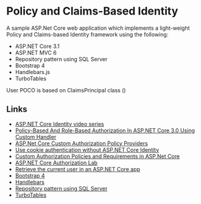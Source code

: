 Policy and Claims-Based Identity
===

A sample ASP.Net Core web application which implements a light-weight Policy and Claims-based Identity framework using the following:
* ASP.NET Core 3.1
* ASP.NET MVC 6
* Repository pattern using SQL Server  
* Bootstrap 4
* Handlebars.js 
* TurboTables

User POCO is based on ClaimsPrincipal class ()

Links
---
  * [ASP.NET Core Identity video series](https://www.youtube.com/watch?v=Fhfvbl_KbWo)
  * [Policy-Based And Role-Based Authorization In ASP.NET Core 3.0 Using Custom Handler](https://www.c-sharpcorner.com/article/policy-based-role-based-authorization-in-asp-net-core/)
  * [ASP.Net Core Custom Authorization Policy Providers](https://docs.microsoft.com/en-us/aspnet/core/security/authorization/iauthorizationpolicyprovider)
  * [Use cookie authentication without ASP.NET Core Identity](https://docs.microsoft.com/en-us/aspnet/core/security/authentication/cookie?view)
  * [Custom Authorization Policies and Requirements in ASP.Net Core](https://andrewlock.net/custom-authorisation-policies-and-requirements-in-asp-net-core/)
  * [ASP.NET Core Authorization Lab](https://github.com/blowdart/AspNetAuthorizationWorkshop)
  * [Retrieve the current user in an ASP.NET Core app](https://docs.microsoft.com/en-us/aspnet/core/migration/claimsprincipal-current)
  * [Bootstrap 4](https://getbootstrap.com/)
  * [Handlebars](https://handlebarsjs.com/)
  * [Repository pattern using SQL Server](https://github.com/wbwiltshire/SQLRepositoryAsync)
  * [TurboTables](https://github.com/wbwiltshire/TurboTables)